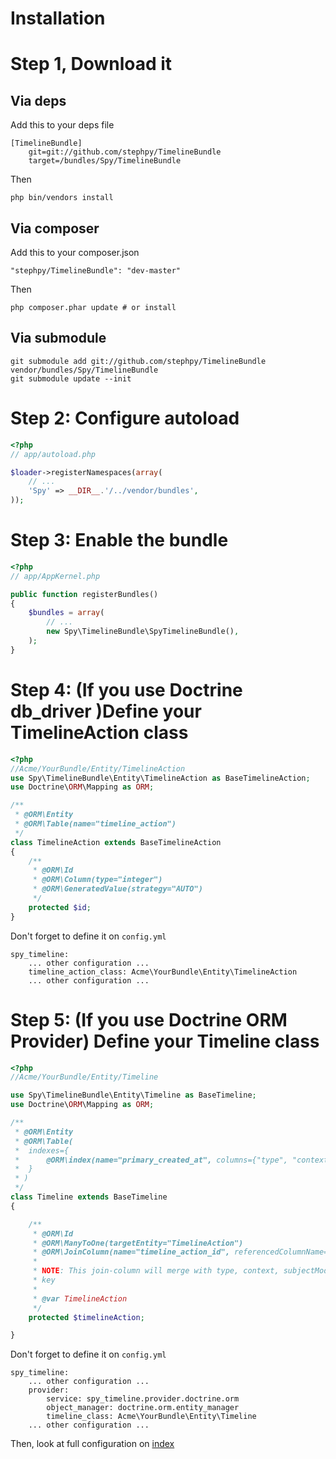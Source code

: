 # Installation

# Step 1, Download it

## Via deps

Add this to your deps file

```
[TimelineBundle]
    git=git://github.com/stephpy/TimelineBundle
    target=/bundles/Spy/TimelineBundle
```

Then

```
php bin/vendors install
```

## Via composer

Add this to your composer.json

```
"stephpy/TimelineBundle": "dev-master"
```

Then

```
php composer.phar update # or install
```

## Via submodule

```
git submodule add git://github.com/stephpy/TimelineBundle vendor/bundles/Spy/TimelineBundle
git submodule update --init
```


# Step 2: Configure autoload

```php
<?php
// app/autoload.php

$loader->registerNamespaces(array(
    // ...
    'Spy' => __DIR__.'/../vendor/bundles',
));
```

# Step 3: Enable the bundle

```php
<?php
// app/AppKernel.php

public function registerBundles()
{
    $bundles = array(
        // ...
        new Spy\TimelineBundle\SpyTimelineBundle(),
    );
}
```

# Step 4: (If you use Doctrine db_driver )Define your TimelineAction class

```php
<?php
//Acme/YourBundle/Entity/TimelineAction
use Spy\TimelineBundle\Entity\TimelineAction as BaseTimelineAction;
use Doctrine\ORM\Mapping as ORM;

/**
 * @ORM\Entity
 * @ORM\Table(name="timeline_action")
 */
class TimelineAction extends BaseTimelineAction
{
    /**
     * @ORM\Id
     * @ORM\Column(type="integer")
     * @ORM\GeneratedValue(strategy="AUTO")
     */
    protected $id;
}
```

Don't forget to define it on `config.yml`

```
spy_timeline:
	... other configuration ...
	timeline_action_class: Acme\YourBundle\Entity\TimelineAction
	... other configuration ...
```

# Step 5: (If you use Doctrine ORM Provider) Define your Timeline class

```php
<?php
//Acme/YourBundle/Entity/Timeline

use Spy\TimelineBundle\Entity\Timeline as BaseTimeline;
use Doctrine\ORM\Mapping as ORM;

/**
 * @ORM\Entity
 * @ORM\Table(
 *  indexes={
 *      @ORM\index(name="primary_created_at", columns={"type", "context", "subject_model", "subject_id", "created_at"}),
 *  }
 * )
 */
class Timeline extends BaseTimeline
{

    /**
     * @ORM\Id
     * @ORM\ManyToOne(targetEntity="TimelineAction")
     * @ORM\JoinColumn(name="timeline_action_id", referencedColumnName="id")
     *
     * NOTE: This join-column will merge with type, context, subjectModel, and subjectId to form a composite primary
     * key
     *
     * @var TimelineAction
     */
    protected $timelineAction;

}
```

Don't forget to define it on `config.yml`

```
spy_timeline:
	... other configuration ...
    provider:
        service: spy_timeline.provider.doctrine.orm
        object_manager: doctrine.orm.entity_manager
        timeline_class: Acme\YourBundle\Entity\Timeline
	... other configuration ...
```

Then, look at full configuration on [index](https://github.com/stephpy/TimelineBundle/blob/master/Resources/doc/index.markdown)
